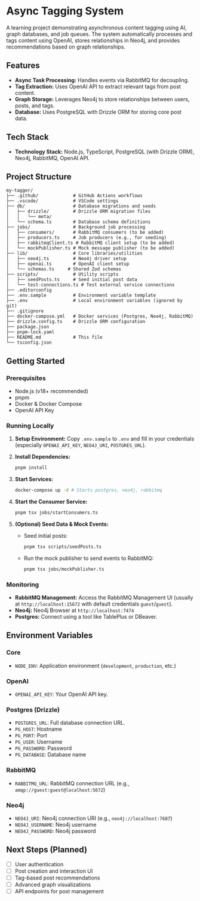 # Async Tagging System

A learning project demonstrating asynchronous content tagging using AI, graph databases, and job queues. The system automatically processes and tags content using OpenAI, stores relationships in Neo4j, and provides recommendations based on graph relationships.

## Features

- **Async Task Processing:** Handles events via RabbitMQ for decoupling.
- **Tag Extraction:** Uses OpenAI API to extract relevant tags from post content.
- **Graph Storage:** Leverages Neo4j to store relationships between users, posts, and tags.
- **Database:** Uses PostgreSQL with Drizzle ORM for storing core post data.

## Tech Stack

- **Technology Stack:** Node.js, TypeScript, PostgreSQL (with Drizzle ORM), Neo4j, RabbitMQ, OpenAI API.

## Project Structure

```
my-tagger/
├── .github/             # GitHub Actions workflows
├── .vscode/             # VSCode settings
├── db/                  # Database migrations and seeds
│   ├── drizzle/         # Drizzle ORM migration files
│   │   └── meta/
│   └── schema.ts        # Database schema definitions
├── jobs/                # Background job processing
│   ├── consumers/       # RabbitMQ consumers (to be added)
│   ├── producers.ts     # Job producers (e.g., for seeding)
│   ├── rabbitmqClient.ts # RabbitMQ client setup (to be added)
│   └── mockPublisher.ts # Mock message publisher (to be added)
├── lib/                 # Core libraries/utilities
│   ├── neo4j.ts         # Neo4j driver setup
│   ├── openai.ts        # OpenAI client setup
│   └── schemas.ts     # Shared Zod schemas
├── scripts/             # Utility scripts
│   ├── seedPosts.ts     # Seed initial post data
│   └── test-connections.ts # Test external service connections
├── .editorconfig
├── .env.sample          # Environment variable template
├── .env                 # Local environment variables (ignored by git)
├── .gitignore
├── docker-compose.yml   # Docker services (Postgres, Neo4j, RabbitMQ)
├── drizzle.config.ts    # Drizzle ORM configuration
├── package.json
├── pnpm-lock.yaml
├── README.md            # This file
└── tsconfig.json
```

## Getting Started

### Prerequisites

- Node.js (v18+ recommended)
- pnpm
- Docker & Docker Compose
- OpenAI API Key

### Running Locally

1.  **Setup Environment:**
    Copy `.env.sample` to `.env` and fill in your credentials (especially `OPENAI_API_KEY`, `NEO4J_URI`, `POSTGRES_URL`).

2.  **Install Dependencies:**
    ```bash
    pnpm install
    ```

3.  **Start Services:**
    ```bash
    docker-compose up -d # Starts postgres, neo4j, rabbitmq
    ```

4. **Start the Consumer Service:**
   ```bash
   pnpm tsx jobs/startConsumers.ts
   ```

5. **(Optional) Seed Data & Mock Events:**
   *   Seed initial posts:
       ```bash
       pnpm tsx scripts/seedPosts.ts
       ```
   *   Run the mock publisher to send events to RabbitMQ:
       ```bash
       pnpm tsx jobs/mockPublisher.ts
       ```

### Monitoring

- **RabbitMQ Management:** Access the RabbitMQ Management UI (usually at `http://localhost:15672` with default credentials `guest`/`guest`).
- **Neo4j:** Neo4j Browser at `http://localhost:7474`
- **Postgres:** Connect using a tool like TablePlus or DBeaver.

## Environment Variables

### Core
- `NODE_ENV`: Application environment (`development`, `production`, etc.)

### OpenAI
- `OPENAI_API_KEY`: Your OpenAI API key.

### Postgres (Drizzle)
- `POSTGRES_URL`: Full database connection URL.
- `PG_HOST`: Hostname
- `PG_PORT`: Port
- `PG_USER`: Username
- `PG_PASSWORD`: Password
- `PG_DATABASE`: Database name

### RabbitMQ
- `RABBITMQ_URL`: RabbitMQ connection URL (e.g., `amqp://guest:guest@localhost:5672`)

### Neo4j
- `NEO4J_URI`: Neo4j connection URI (e.g., `neo4j://localhost:7687`)
- `NEO4J_USERNAME`: Neo4j username
- `NEO4J_PASSWORD`: Neo4j password

## Next Steps (Planned)
- [ ] User authentication
- [ ] Post creation and interaction UI
- [ ] Tag-based post recommendations
- [ ] Advanced graph visualizations
- [ ] API endpoints for post management